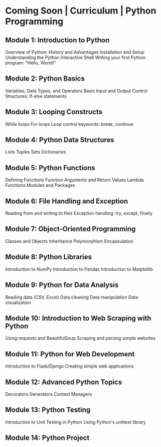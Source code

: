 
# Coming Soon | Curriculum | Python Programming

## Module 1: Introduction to Python

Overview of Python: History and Advantages
Installation and Setup
Understanding the Python Interactive Shell
Writing your first Python program: "Hello, World!"
## Module 2: Python Basics

Variables, Data Types, and Operators
Basic Input and Output
Control Structures: If-else statements
## Module 3: Looping Constructs

While loops
For loops
Loop control keywords: break, continue
## Module 4: Python Data Structures

Lists
Tuples
Sets
Dictionaries
## Module 5: Python Functions

Defining Functions
Function Arguments and Return Values
Lambda Functions
Modules and Packages
## Module 6: File Handling and Exception

Reading from and writing to files
Exception handling: try, except, finally
## Module 7: Object-Oriented Programming

Classes and Objects
Inheritance
Polymorphism
Encapsulation
## Module 8: Python Libraries

Introduction to NumPy
Introduction to Pandas
Introduction to Matplotlib
## Module 9: Python for Data Analysis

Reading data (CSV, Excel)
Data cleaning
Data manipulation
Data visualization
## Module 10: Introduction to Web Scraping with Python

Using requests and BeautifulSoup
Scraping and parsing simple websites
## Module 11: Python for Web Development

Introduction to Flask/Django
Creating simple web applications
## Module 12: Advanced Python Topics

Decorators
Generators
Context Managers
## Module 13: Python Testing

Introduction to Unit Testing in Python
Using Python's unittest library
## Module 14: Python Project

